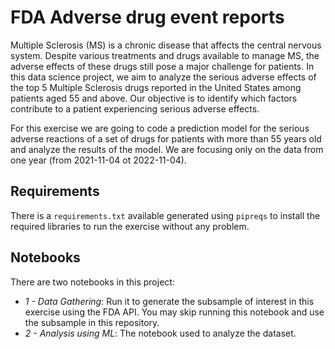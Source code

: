 # FDA Adverse drug event reports

Multiple Sclerosis (MS) is a chronic disease that affects the central nervous system. Despite various treatments and drugs available to manage MS, the adverse effects of these drugs still pose a major challenge for patients. In this data science project, we aim to analyze the serious adverse effects of the top 5 Multiple Sclerosis drugs reported in the United States among patients aged 55 and above. Our objective is to identify which factors contribute to a patient experiencing serious adverse effects.

For this exercise we are going to code a prediction model for the serious adverse reactions of a set of drugs for patients with more than 55 years old and analyze the results of the model. We are focusing only on the data from one year (from 2021-11-04 ot 2022-11-04).

## Requirements

There is a `requirements.txt` available generated using `pipreqs` to install the required libraries to run the exercise without any problem.

## Notebooks

There are two notebooks in this project:

- *1 - Data Gathering*: Run it to generate the subsample of interest in this exercise using the FDA API. You may skip running this notebook and use the subsample in this repository.
- *2 - Analysis using ML*: The notebook used to analyze the dataset.
